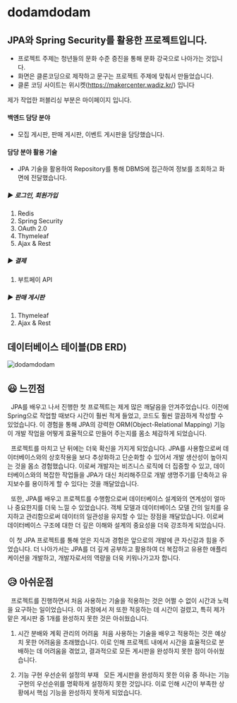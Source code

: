 # dodamdodam
## JPA와 Spring Security를 활용한 프로젝트입니다.
* 프로젝트 주제는 청년들의 문화 수준 증진을 통해 문화 강국으로 나아가는 것입니다.
* 화면은 클론코딩으로 제작하고 문구는 프로젝트 주제에 맞춰서 만들었습니다.
* 클론 코딩 사이트는 위시켓(https://makercenter.wadiz.kr/) 입니다

제가 작업한 퍼블리싱 부분은 마이페이지 입니다.

#### 백엔드 담당 분야
- 모집 게시판, 판매 게시판, 이벤트 게시판을 담당했습니다.

#### 담당 분야 활용 기술
- JPA 기술을 활용하여 Repository를 통해 DBMS에 접근하여 정보를 조회하고 화면에 전달했습니다.

##### ▶ 로그인, 회원가입
1. Redis
2. Spring Security
3. OAuth 2.0
4. Thymeleaf
5. Ajax & Rest

##### ▶ 결제
1. 부트페이 API

##### ▶ 판매 게시판
1. Thymeleaf
2. Ajax & Rest

## 데이터베이스 테이블(DB ERD)
![dodamdodam](https://github.com/dev-mwYoon/dodamdodam/assets/122762471/35c5c3c8-afc6-453e-9516-248be04971f1)


## 😃 느낀점
&nbsp; JPA를 배우고 나서 진행한 첫 프로젝트는 제게 많은 깨달음을 안겨주었습니다. 이전에 Spring으로 작업할 때보다 시간이 훨씬 적게 들었고, 코드도 훨씬 깔끔하게 작성할 수 있었습니다. 이 경험을 통해 JPA의 강력한 ORM(Object-Relational Mapping) 기능이 개발 작업을 어떻게 효율적으로 만들어 주는지를 몸소 체감하게 되었습니다.

&nbsp; 프로젝트를 마치고 난 뒤에는 더욱 확신을 가지게 되었습니다. JPA를 사용함으로써 데이터베이스와의 상호작용을 보다 추상화하고 단순화할 수 있어서 개발 생산성이 높아지는 것을 몸소 경험했습니다. 이로써 개발자는 비즈니스 로직에 더 집중할 수 있고, 데이터베이스와의 복잡한 작업들을 JPA가 대신 처리해주므로 개발 생명주기를 단축하고 유지보수를 용이하게 할 수 있다는 것을 깨달았습니다.

&nbsp; 또한, JPA를 배우고 프로젝트를 수행함으로써 데이터베이스 설계와의 연계성이 얼마나 중요한지를 더욱 느낄 수 있었습니다. 객체 모델과 데이터베이스 모델 간의 일치를 유지하고 관리함으로써 데이터의 일관성을 유지할 수 있는 장점을 깨달았습니다. 이로써 데이터베이스 구조에 대한 더 깊은 이해와 설계의 중요성을 더욱 강조하게 되었습니다.

&nbsp;이 첫 JPA 프로젝트를 통해 얻은 지식과 경험은 앞으로의 개발에 큰 자신감과 힘을 주었습니다. 더 나아가서는 JPA를 더 깊게 공부하고 활용하여 더 복잡하고 유용한 애플리케이션을 개발하고, 개발자로서의 역량을 더욱 키워나가고자 합니다.

## 😥 아쉬운점

&nbsp; 프로젝트를 진행하면서 처음 사용하는 기술을 적용하는 것은 어쩔 수 없이 시간과 노력을 요구하는 일이었습니다. 이 과정에서 저 또한 적응하는 데 시간이 걸렸고, 특히 제가 맡은 게시판 중 1개를 완성하지 못한 것은 아쉬웠습니다.
1. 시간 분배와 계획 관리의 어려움
&nbsp;처음 사용하는 기술을 배우고 적용하는 것은 예상치 못한 어려움을 초래했습니다. 이로 인해 프로젝트 내에서 시간을 효율적으로 분배하는 데 어려움을 겪었고, 결과적으로 모든 게시판을 완성하지 못한 점이 아쉬웠습니다.

2. 기능 구현 우선순위 설정의 부재
&nbsp; 모든 게시판을 완성하지 못한 이유 중 하나는 기능 구현의 우선순위를 명확하게 설정하지 못한 것입니다. 이로 인해 시간이 부족한 상황에서 핵심 기능을 완성하지 못하게 되었습니다.

